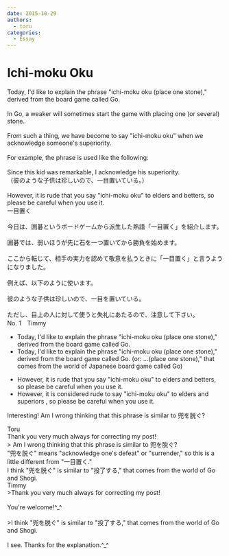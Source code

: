 ```yaml
---
date: 2015-10-29
authors:
  - toru
categories:
  - Essay
---
```


<h1 id="subject_show">Ichi-moku Oku</h1>
<div class="date" hidden>Oct 29, 2015 16:44</div>
<div id="post"><div id="body_show_ori">
Today, I'd like to explain the phrase "ichi-moku oku (place one stone)," derived from the board game called Go.<br/><br/>In Go, a weaker will sometimes start the game with placing one (or several) stone.<br/><br/>From such a thing, we have become to say "ichi-moku oku" when we acknowledge someone's superiority.<br/><br/>For example, the phrase is used like the following:<br/><br/>Since this kid was remarkable, I acknowledge his superiority.<br/>（彼のような子供は珍しいので、一目置いている。）<br/><br/>However, it is rude that you say "ichi-moku oku" to elders and betters, so please be careful when you use it.
</div></div>

<!-- more -->

<div id="post_ja"><div id="body_show_mo">
一目置く<br/><br/>今日は、囲碁というボードゲームから派生した熟語「一目置く」を紹介します。<br/><br/>囲碁では、弱いほうが先に石を一つ置いてから勝負を始めます。<br/><br/>ここから転じて、相手の実力を認めて敬意を払うときに「一目置く」と言うようになりました。<br/><br/>例えば、以下のように使います。<br/><br/>彼のような子供は珍しいので、一目を置いている。<br/><br/>ただし、目上の人に対して使うと失礼にあたるので、注意して下さい。
</div></div>
<div id="block"><div class="first_name"> No. 1　<span class="just_name">Timmy</span></div><div id="block2">
<ul class="correction_field">
<li class="incorrect">Today, I'd like to explain the phrase "ichi-moku oku (place one stone)," derived from the board game called Go.</li>
<li class="corrected correct">
Today, I'd like to explain the phrase "ichi-moku oku (place one stone)," derived from the board game called Go. (or: ...(place one stone)," <span class="f_blue">that comes from the world of Japanese board game called Go</span>)
</li>
</ul>
<ul class="correction_field">
<li class="incorrect">However, it is rude that you say "ichi-moku oku" to elders and betters, so please be careful when you use it.</li>
<li class="corrected correct">
However, it is <span class="f_blue">considered </span>rude <span class="f_blue">to</span> say "ichi-moku oku" to elders and <span class="f_blue">superiors</span> , so please be careful when you use it.
</li>
</ul>
<p class="comment_small">
 Interesting! Am I wrong thinking that this phrase is similar to 兜を脱ぐ?
</p>

</div><div class="name"><span class="just_name">Toru</span><br>
Thank you very much always for correcting my post!<br/>&gt; Am I wrong thinking that this phrase is similar to 兜を脱ぐ?<br/>"兜を脱ぐ" means "acknowledge one's defeat" or "surrender," so this is a little different from "一目置く."<br/>I think "兜を脱ぐ" is similar to "投了する," that comes from the world of Go and Shogi.
</div>
<div class="name"><span class="just_name">Timmy</span><br>
&gt;Thank you very much always for correcting my post!<br/><br/>You're welcome!^_^<br/><br/>&gt;I think "兜を脱ぐ" is similar to "投了する," that comes from the world of Go and Shogi.<br/><br/>I see. Thanks for the explanation.^_^
</div>
</div>
